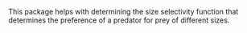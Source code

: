 This package helps with determining the size selectivity function that determines the preference of a predator for prey of different sizes.
